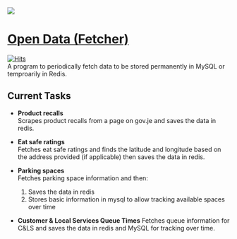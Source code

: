 <img src="https://i.imgur.com/1cXD3b0.png">

# [Open Data (Fetcher)](https://data.glitch.je)
[![Hits](https://hitcount.dev/p/glitchjsy/data-fetcher.svg)](https://hitcount.dev/p/glitchjsy/data-fetcher)  
A program to periodically fetch data to be stored permanently in MySQL or temproarily in Redis.

## Current Tasks
* **Product recalls**  
Scrapes product recalls from a page on gov.je and saves the data in redis.

* **Eat safe ratings**  
Fetches eat safe ratings and finds the latitude and longitude based on the address provided (if applicable) then saves the data in redis.

* **Parking spaces**  
Fetches parking space information and then:
  1. Saves the data in redis
  2. Stores basic information in mysql to allow tracking available spaces over time

* **Customer & Local Services Queue Times**
Fetches queue information for C&LS and saves the data in redis and MySQL for tracking over time.